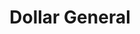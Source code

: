 ---
title: "Dollar General"
url: /colorado-springs/dollar-general-south-circle-drive/
shop: Kramladen
---